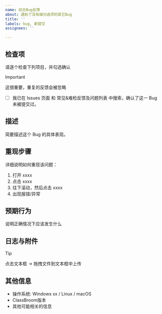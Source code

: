 ```yaml
---
name: 综合Bug反馈
about: 遇到了没有细分选项的其它Bug
title: ''
labels: bug, 新提交
assignees: ''

---
```


## 检查项
请逐个检查下列项目，并勾选确认
> [!IMPORTANT]
> 这很重要，重复的反馈会被忽略
- [ ] 我已在 Issues 页面 和 常见&难检反馈及问题列表 中搜索，确认了这一 Bug 未被提交过。

## 描述
简要描述这个 Bug 的具体表现。

## 重现步骤
详细说明如何重现该问题：

1. 打开 xxxx
2. 点击 xxxx
3. 往下滚动，然后点击 xxxx
4. 出现报错/异常

## 预期行为
说明正确情况下应该发生什么

## 日志与附件
> [!TIP]
> 点击文本框 → 拖拽文件到文本框中上传

## 其他信息
- 操作系统: Windows xx / Linux / macOS
- ClassBroom版本
- 其他可能相关的信息
